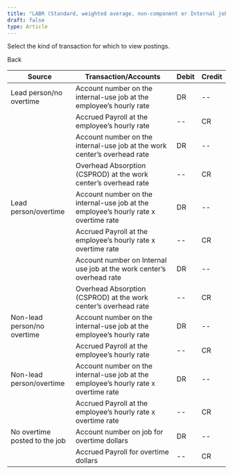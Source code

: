 ```yaml
---
title: "LABR (Standard, weighted average, non-component or Internal job for internal use)"
draft: false
type: Article
---
```


Select the kind of transaction for which to view postings. 

Back

| Source                        | Transaction/Accounts                                                                 | Debit | Credit |
|-------------------------------|--------------------------------------------------------------------------------------|-------|--------|
| Lead person/no overtime       | Account number on the internal-use job at the employee’s hourly rate                 | DR    | --     |
|                               | Accrued Payroll at the employee’s hourly rate                                        | --    | CR     |
|                               | Account number on the internal-use job at the work center’s overhead rate            | DR    | --     |
|                               | Overhead Absorption (CSPROD) at the work center’s overhead rate                      | --    | CR     |
| Lead person/overtime          | Account number on the internal-use job at the employee’s hourly rate x overtime rate | DR    | --     |
|                               | Accrued Payroll at the employee’s hourly rate x overtime rate                        | --    | CR     |
|                               | Account number on Internal use job at the work center’s overhead rate                | DR    | --     |
|                               | Overhead Absorption (CSPROD) at the work center’s overhead rate                      | --    | CR     |
| Non-lead person/no overtime   | Account number on the internal-use job at the employee’s hourly rate                 | DR    | --     |
|                               | Accrued Payroll at the employee’s hourly rate                                        | --    | CR     |
| Non-lead person/overtime      | Account number on the internal-use job at the employee’s hourly rate x overtime rate | DR    | --     |
|                               | Accrued Payroll at the employee’s hourly rate x overtime rate                        | --    | CR     |
| No overtime posted to the job | Account number on job for overtime dollars                                           | DR    | --     |
|                               | Accrued Payroll for overtime dollars                                                 | --    | CR     |